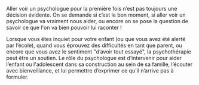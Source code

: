 ﻿Aller voir un psychologue pour la première fois n’est pas toujours une décision évidente. On se demande si c’est le bon moment, si aller voir un psychologue va vraiment nous aider, ou encore on se pose la question de savoir ce que l'on va bien pouvoir lui raconter ! 

Lorsque vous êtes inquiet pour votre enfant (ou que vous avez été alerté par l’école), quand vous éprouvez des difficultés en tant que parent, ou encore que vous avez le sentiment "d’avoir tout essayé", la psychothérapie peut être un soutien. Le rôle du psychologue est d’intervenir pour aider l’enfant ou l'adolescent dans sa construction au sein de sa famille, l’écouter avec bienveillance, et lui permettre d’exprimer ce qu’il n’arrive pas à formuler.

